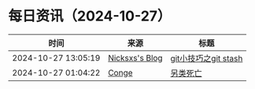 ﻿# 每日资讯（2024-10-27）

|时间|来源|标题|
|---|---|---|
|2024-10-27 13:05:19|[Nicksxs's Blog](https://nicksxs.me/atom.xml)|[git小技巧之git stash](https://nicksxs.me/2024/10/27/git%E5%B0%8F%E6%8A%80%E5%B7%A7%E4%B9%8Bgit-stash/)|
|2024-10-27 01:04:22|[Conge](https://conge.github.io/feed.xml)|[另类死亡](https://conge.livingwithfcs.org/2024/10/27/death/)|
